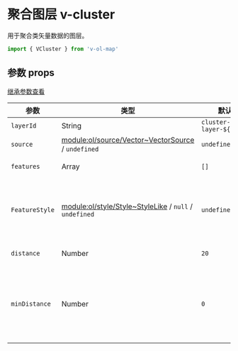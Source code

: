 # 聚合图层 v-cluster

用于聚合类矢量数据的图层。

```javascript
import { VCluster } from 'v-ol-map'
```

## 参数 props

[继承参数查看](LAYER_PROPS.md)

| 参数           | 类型                                                         | 默认值                    | 描述                                                         |
| -------------- | ------------------------------------------------------------ | ------------------------- | ------------------------------------------------------------ |
| `layerId`      | String                                                       | `cluster-layer-${uuid()}` | 图层id                                                       |
| `source`       | [module:ol/source/Vector~VectorSource](https://openlayers.org/en/latest/apidoc/module-ol_source_Vector-VectorSource.html) / `undefined` | `undefined`               | 资源。                                                       |
| `features`     | Array                                                        | `[]`                      | 图层中的要素集合，单个要素参数参考：[feature](FEATURE_OPTS.md) |
| `FeatureStyle` | [ module:ol/style/Style~StyleLike](https://openlayers.org/en/latest/apidoc/module-ol_style_Style.html#~StyleLike) / `null` / `undefined` | `undefined`               | 图层样式。当设置为 时`null`，只有具有自己风格的特征才会被渲染。[`module:ol/style/Style~Style`](https://openlayers.org/en/latest/apidoc/module-ol_style_Style-Style.html)如果未设置，请参阅将使用的默认样式。 |
| `distance`     | Number                                                       | `20`                      | 要素将聚集在一起的像素距离。                                 |
| `minDistance`  | Number                                                       | `0`                       | 设置聚合的最小距离（以像素为单位）。将被限制在配置的距离。默认情况下，不保证最小距离。此配置可用于避免重叠图标。作为权衡，集群要素的位置将不再是其所有要素的中心。 |

